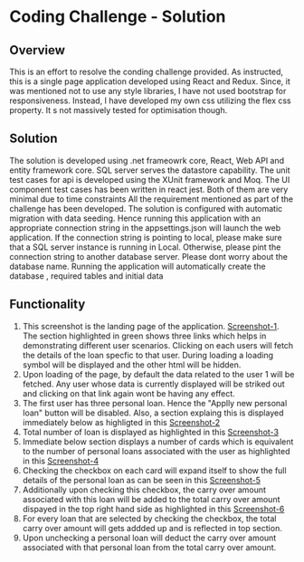 # Coding Challenge - Solution


## Overview

This is an effort to resolve the conding challenge provided. As instructed, this is a single page application developed using React and Redux. Since, it was mentioned not to use 
any style libraries, I have not used bootstrap for responsiveness. Instead, I have developed my own css utilizing the flex css property. It s not massively tested for optimisation though.


## Solution
The solution is developed using .net frameowrk core, React, Web API and entity framework core. SQL server serves the datastore capability.
The unit test cases for api is developed using the XUnit framework and Moq. The UI component test cases has been written in react jest. Both of them are very minimal due to time constraints
All the requirement mentioned as part of the challenge has been developed.
The solution is configured with automatic migration with data seeding. Hence running this application with an appropriate connection string in the appsettings.json will launch the web application. 
If the connection string is pointing to local, please make sure that a SQL server instance is running in Local. Otherwise, please pint the connection string to another database server. Please dont worry about the
database name. Running the application will automatically create the database , required tables and initial data

## Functionality
1. This screenshot is the landing page of the application. [Screenshot-1](/images/1.Solution-1.png). The section highlighted in green shows three links which helps in demonstrating
different user scenarios. Clicking on each users will fetch the details of the loan specfic to that user. During loading a loading symbol will be displayed and the other html
will be hidden.
2. Upon loading of the page, by default the data related to the user 1 will be fetched. Any user whose data is currently displayed will be striked out and clicking on that link again
wont be having any effect.
3. The first user has three personal loan. Hence the "Applly new personal loan" button will be disabled. Also, a section explaing this is displayed immediately below as highligted
in this [Screenshot-2](/images/2.Solution-2.png)
4. Total number of loan is displayed as highlighted in this [Screenshot-3](/images/3.Solution-3.png)
5. Immediate below section displays a number of cards which is equivalent to the number of personal loans associated with the user as highlighted in this [Screenshot-4](/images/4.Solution-4.png)
6. Checking the checkbox on each card will expand itself to show the full details of the personal loan as can be seen in this [Screenshot-5](/images/5.Solution-5.png)
7. Additionally upon checking this checkbox, the carry over amount associated with this loan will be added to the total carry over amount dispayed in the top right 
hand side as highlighted in this [Screenshot-6](/images/5.Solution-5.png)
8. For every loan that are selected by checking the checkbox, the total carry over amount will gets addded up and is reflected in top section.
9. Upon unchecking a personal loan will deduct the carry over amount associated with that personal loan from the total carry over amount.

